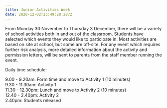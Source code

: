 ```yaml
---
title: Junior Activities Week
date: 2020-12-02T23:49:28.287Z
---
```

From Monday 30 November to Thursday 3 December, there will be a variety of school activities both in and out of the classroom. Students have selected which events they would like to participate in. Most activities are based on site at school, but some are off-site. For any event which requires further risk analysis, more detailed information about the activity and permission letters, will be sent to parents from the staff member running the event. 

Daily time schedule:

9.00 - 9.20am:	Form time and move to Activity 1 (10 minutes)  
9.30 - 11.30am:	Activity 1  
11.30 - 12.30pm: Lunch and move to Activity 2 (10 minutes)  
12.40 - 2.40pm:	Activity 2  
2.40pm: Students released

